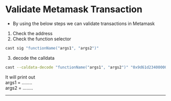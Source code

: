 # Validate Metamask Transaction

-   By using the below steps we can validate transactions in Metamask

1. Check the address
2. Check the function selector

```sh
cast sig "functionName("args1", "args2")"
```

3. decode the calldata

```sh
cast --caldata-decode "functionName("args1", "args2")" "0x9d61d2340000000000000000000000007b96af9bd211cbf6ba5b0dd53aa61dc5806b6ace000000000000000000000000000000000000000000000000000000000000007b"
```

It will print out  
args1 = ........  
args2 = ........

---
